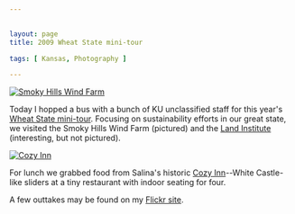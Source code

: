 ```yaml
---
 

layout: page
title: 2009 Wheat State mini-tour

tags: [ Kansas, Photography ]

---
```


[![Smoky Hills Wind
Farm](http://farm4.static.flickr.com/3312/3439440777_96c4eaf98d.jpg)](http://www.flickr.com/photos/rockchalk/3439440777/ "Smoky Hills Wind Farm by ruralocity, on Flickr")

Today I hopped a bus with a bunch of KU unclassified staff for this
year's [Wheat State
mini-tour](http://www.unclassifiedsenate.ku.edu/~unsenate/events/minitour.shtml).
Focusing on sustainability efforts in our great state, we visited the
Smoky Hills Wind Farm (pictured) and the [Land
Institute](http://www.landinstitute.org/) (interesting, but not
pictured).

[![Cozy
Inn](http://farm4.static.flickr.com/3573/3439442085_131f6ff980.jpg)](http://www.flickr.com/photos/rockchalk/3439442085/ "Cozy Inn by ruralocity, on Flickr")

For lunch we grabbed food from Salina's historic [Cozy
Inn](http://www.cozyburger.com/)--White Castle-like sliders at a tiny
restaurant with indoor seating for four.

A few outtakes may be found on my [Flickr
site](http://www.flickr.com/photos/rockchalk/sets/72157616640944847/).
